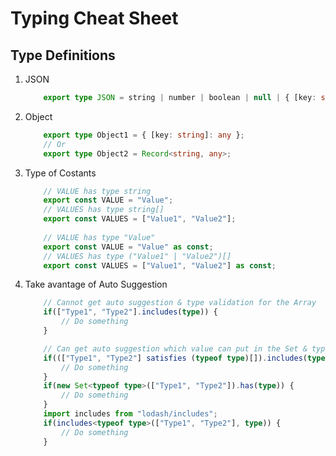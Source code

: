 # Typing Cheat Sheet

## Type Definitions

1. JSON

    ```TypeScript
        export type JSON = string | number | boolean | null | { [key: string]: JSON } | JSON[];
    ```

2. Object

    ```TypeScript
        export type Object1 = { [key: string]: any };
        // Or
        export type Object2 = Record<string, any>;
    ```

3. Type of Costants

    ```TypeScript
        // VALUE has type string
        export const VALUE = "Value";
        // VALUES has type string[]
        export const VALUES = ["Value1", "Value2"];
        
        // VALUE has type "Value"
        export const VALUE = "Value" as const;
        // VALUES has type ("Value1" | "Value2")[]
        export const VALUES = ["Value1", "Value2"] as const;
    ```

4. Take avantage of Auto Suggestion

    ```TypeScript
        // Cannot get auto suggestion & type validation for the Array
        if(["Type1", "Type2"].includes(type)) {
            // Do something
        }

        // Can get auto suggestion which value can put in the Set & type validation for the Array
        if((["Type1", "Type2"] satisfies (typeof type)[]).includes(type)) {
            // Do something
        }
        if(new Set<typeof type>(["Type1", "Type2"]).has(type)) {
            // Do something
        }
        import includes from "lodash/includes";
        if(includes<typeof type>(["Type1", "Type2"], type)) {
            // Do something
        }
    ```
